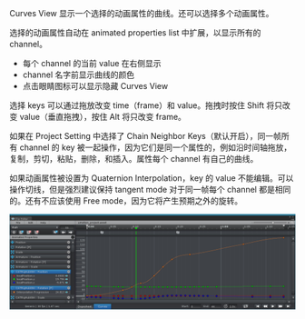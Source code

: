 Curves View 显示一个选择的动画属性的曲线。还可以选择多个动画属性。

选择的动画属性自动在 animated properties list 中扩展，以显示所有的channel。

- 每个 channel 的当前 value 在右侧显示
- channel 名字前显示曲线的颜色
- 点击眼睛图标可以显示隐藏 Curves View

选择 keys 可以通过拖放改变 time（frame）和 value。拖拽时按住 Shift 将只改变 value（垂直拖拽），按住 Alt 将只改变 frame。

如果在 Project Setting 中选择了 Chain Neighbor Keys（默认开启），同一帧所有 channel 的 key 被一起操作，因为它们是同一个属性的，例如沿时间轴拖放，复制，剪切，粘贴，删除，和插入。属性每个 channel 有自己的曲线。

如果动画属性被设置为 Quaternion Interpolation，key 的 value 不能编辑。可以操作切线，但是强烈建议保持 tangent mode 对于同一帧每个 channel 都是相同的。还有不应该使用 Free mode，因为它将产生预期之外的旋转。

![ClipEditorCurveView](../Image/ClipEditorCurveView.png)